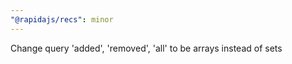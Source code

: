 ```yaml
---
"@rapidajs/recs": minor
---
```


Change query 'added', 'removed', 'all' to be arrays instead of sets
